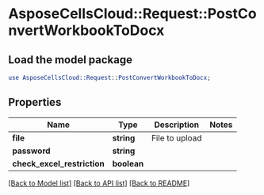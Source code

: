 # AsposeCellsCloud::Request::PostConvertWorkbookToDocx 

## Load the model package
```perl
use AsposeCellsCloud::Request::PostConvertWorkbookToDocx;
```

## Properties
Name | Type | Description | Notes
------------ | ------------- | ------------- | -------------
**file** | **string** | File to upload |
**password** | **string** |  |
**check_excel_restriction** | **boolean** |  |  

[[Back to Model list]](../README.md#documentation-for-requests) [[Back to API list]](../README.md#documentation-for-api-endpoints) [[Back to README]](../README.md)

